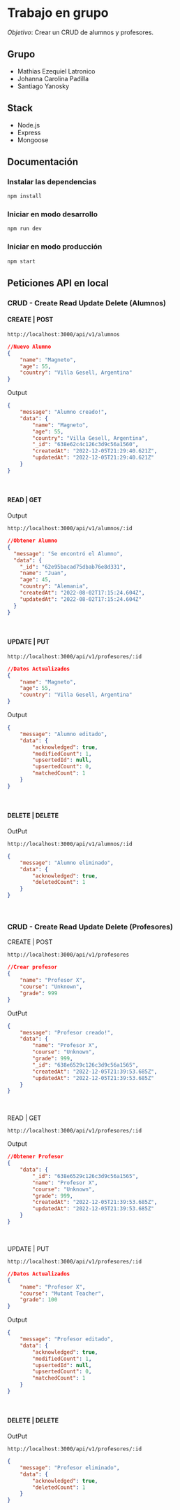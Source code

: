 # Trabajo en grupo

*Objetivo*: Crear un CRUD de alumnos y profesores.

## Grupo

- Mathias Ezequiel Latronico
- Johanna Carolina Padilla
- Santiago Yanosky

## Stack
- Node.js
- Express
- Mongoose

## Documentación

### Instalar las dependencias
```sh
npm install
```

### Iniciar en modo desarrollo
```sh
npm run dev
```

### Iniciar en modo producción
```sh
npm start
```

## Peticiones API en local

### CRUD - Create Read Update Delete (Alumnos)

#### CREATE | POST

`http://localhost:3000/api/v1/alumnos`
```json
//Nuevo Alumno
{
	"name": "Magneto",
	"age": 55,
	"country": "Villa Gesell, Argentina"
}
```
Output

```json
{
	"message": "Alumno creado!",
	"data": {
		"name": "Magneto",
		"age": 55,
		"country": "Villa Gesell, Argentina",
		"_id": "638e62c4c126c3d9c56a1560",
		"createdAt": "2022-12-05T21:29:40.621Z",
		"updatedAt": "2022-12-05T21:29:40.621Z"
	}
}
```
<br />

#### READ | GET

Output

`http://localhost:3000/api/v1/alumnos/:id`

```json
//Obtener Alumno
{
  "message": "Se encontró el Alumno",
  "data": {
    "_id": "62e95bacad75dbab76e8d331",
    "name": "Juan",
    "age": 45,
    "country": "Alemania",
    "createdAt": "2022-08-02T17:15:24.604Z",
    "updatedAt": "2022-08-02T17:15:24.604Z"
  }
}
```

<br />

#### UPDATE | PUT

`http://localhost:3000/api/v1/profesores/:id`
```json
//Datos Actualizados
{
	"name": "Magneto",
	"age": 55,
	"country": "Villa Gesell, Argentina"
}
```

Output

```json
{
	"message": "Alumno editado",
	"data": {
		"acknowledged": true,
		"modifiedCount": 1,
		"upsertedId": null,
		"upsertedCount": 0,
		"matchedCount": 1
	}
}
```
<br />

#### DELETE | DELETE

OutPut

`http://localhost:3000/api/v1/alumnos/:id`
```json
{
	"message": "Alumno eliminado",
	"data": {
		"acknowledged": true,
		"deletedCount": 1
	}
}
```

<br />

### CRUD - Create Read Update Delete (Profesores)

CREATE | POST

`http://localhost:3000/api/v1/profesores`
```json
//Crear profesor
{
	"name": "Profesor X",
	"course": "Unknown",
	"grade": 999
}
```
OutPut
```json
{
	"message": "Profesor creado!",
	"data": {
		"name": "Profesor X",
		"course": "Unknown",
		"grade": 999,
		"_id": "638e6529c126c3d9c56a1565",
		"createdAt": "2022-12-05T21:39:53.685Z",
		"updatedAt": "2022-12-05T21:39:53.685Z"
	}
}
```

<br />

READ | GET

`http://localhost:3000/api/v1/profesores/:id`

Output

```json
//Obtener Profesor
{
	"data": {
		"_id": "638e6529c126c3d9c56a1565",
		"name": "Profesor X",
		"course": "Unknown",
		"grade": 999,
		"createdAt": "2022-12-05T21:39:53.685Z",
		"updatedAt": "2022-12-05T21:39:53.685Z"
	}
}
```

<br />

UPDATE | PUT

`http://localhost:3000/api/v1/profesores/:id`

```json
//Datos Actualizados
{
	"name": "Profesor X",
	"course": "Mutant Teacher",
	"grade": 100
}
```

Output
```json
{
	"message": "Profesor editado",
	"data": {
		"acknowledged": true,
		"modifiedCount": 1,
		"upsertedId": null,
		"upsertedCount": 0,
		"matchedCount": 1
	}
}
```
<br />

#### DELETE | DELETE

OutPut

`http://localhost:3000/api/v1/profesores/:id`
```json
{
	"message": "Profesor eliminado",
	"data": {
		"acknowledged": true,
		"deletedCount": 1
	}
}
```


